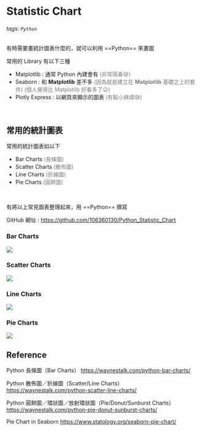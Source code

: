 # Statistic Chart

###### tags: `Python`

有時需要畫統計圖表什麼的，就可以利用 ==Python== 來畫圖

常用的 Library 有以下三種
- Matplotlib : 通常 Python 內建會有
<font color="#7B7B7B">(非常陽春:sweat_smile:)</font>
- Seaborn : 和 **Matplotlib** 差不多
<font color="#7B7B7B">(因為就是建立在 **Matplotlib** 基礎之上的套件)</font>
<font color="#7B7B7B">(個人覺得比 Matplotlib 好看多了:stuck_out_tongue:)</font>
- Plotly Express : 以網頁來顯示的圖表
<font color="#7B7B7B">(有點小麻煩:sweat_smile:)</font>
<br>

## 常用的統計圖表
常用的統計圖表如以下
- Bar Charts <font color="#7B7B7B">(長條圖)</font>
- Scatter Charts <font color="#7B7B7B">(散佈圖)</font>
- Line Charts <font color="#7B7B7B">(折線圖)</font>
- Pie Charts <font color="#7B7B7B">(圓餅圖)</font>
<br>

有將以上常見圖表整理起來，用 ==Python== 撰寫

GitHub 網址 : 
https://github.com/106360130/Python_Statistic_Chart


### Bar Charts
![](https://i.imgur.com/SZnpsKe.png)
<br>

### Scatter Charts
![](https://i.imgur.com/zNOCk5b.png)
<br>

### Line Charts
![](https://i.imgur.com/OvJpykO.png)
<br>

### Pie Charts
![](https://i.imgur.com/48BI3Gr.png)
<br>

    
## Reference
Python 長條圖（Bar Charts）
https://waynestalk.com/python-bar-charts/

Python 散佈圖／折線圖（Scatter/Line Charts）
https://waynestalk.com/python-scatter-line-charts/

Python 圓餅圖／環狀圖／放射環狀圖（Pie/Donut/Sunburst Charts）
https://waynestalk.com/python-pie-donut-sunburst-charts/

Pie Chart in Seaborn
https://www.statology.org/seaborn-pie-chart/
    

